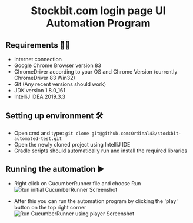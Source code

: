 <h1 align="center">Stockbit.com login page UI Automation Program</h1>

## Requirements 🧑‍💻
- Internet connection
- Google Chrome Browser version 83
- ChromeDriver according to your OS and Chrome Version (currently ChromeDriver 83 Win32) 
- Git (Any recent versions should work)
- JDK version 1.8.0_161
- IntelliJ IDEA 2019.3.3

## Setting up environment 🛠
- Open cmd and type: `git clone git@github.com:Ordinal43/stockbit-automated-test.git`
- Open the newly cloned project using IntelliJ IDE
- Gradle scripts should automatically run and install the required libraries

## Running the automation ▶️
- Right click on CucumberRunner file and choose Run
&nbsp;
![Run initial CucumberRunner Screenshot](https://i.ibb.co/y6H49V8/image.png)

- After this you can run the automation program by clicking the 'play' button on the top right corner
&nbsp;
![Run CucumberRunner using player Screenshot](https://i.ibb.co/MMG2dyT/image.png)
